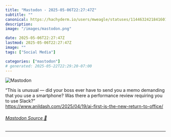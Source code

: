 ```yaml
---
title: "Mastodon - 2025-05-06T22:27:47Z"
subtitle: ""
canonical: https://hachyderm.io/users/mweagle/statuses/114463242184160164
description:
image: "/images/mastodon.png"

date: 2025-05-06T22:27:47Z
lastmod: 2025-05-06T22:27:47Z
image: ""
tags: ["Social Media"]

categories: ["mastodon"]
# generated: 2025-05-22T22:29:20-07:00
---
```

![Mastodon](/images/mastodon.png)

<p>“This is unusual — did your boss ever have to send you a memo demanding that you use a smartphone? Was there a performance review requiring you to use Slack?”<br /><a href="https://www.anildash.com/2025/04/19/ai-first-is-the-new-return-to-office/" target="_blank" rel="nofollow noopener noreferrer" translate="no"><span class="invisible">https://www.</span><span class="ellipsis">anildash.com/2025/04/19/ai-fir</span><span class="invisible">st-is-the-new-return-to-office/</span></a></p>


###### [Mastodon Source 🐘](https://hachyderm.io/@mweagle/114463242184160164)

___
